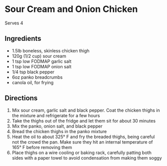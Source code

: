 # Sour Cream and Onion Chicken

Serves 4

## Ingredients
* 1.5lb boneless, skinless chicken thigh
* 120g (1/2 cup) sour cream
* 1 tsp low FODMAP garlic salt
* 1 tsp low FODMAP onion salt
* 1/4 tsp black pepper
* 6oz panko breadcrumbs
* canola oil, for frying

## Directions
1. Mix sour cream, garlic salt and black pepper. Coat the chicken thighs in the mixture and refrigerate for a few hours
1. Take the thighs out of the fridge and let them sit for about 30 minutes
1. Mix the panko, onion salt, and black pepper
1. Bread the chicken thighs in the panko mixture
1. Heat the oil to about 325° F and fry the breaded thighs, being careful not the crowd the pan. Make sure they hit an internal temperature of 165° F before removing them
1. Place thighs on a wire cooling or baking rack, carefully patting both sides with a paper towel to avoid condensation from making them soggy
